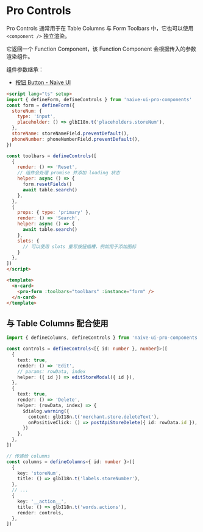 # Pro Controls

Pro Controls 通常用于在 Table Columns 与 Form Toolbars 中，它也可以使用 `<component />` 独立渲染。

它返回一个 Function Component，该 Function Component 会根据传入的参数渲染组件。

组件参数继承：

- [按钮 Button - Naive UI](https://www.naiveui.com/zh-CN/light/components/button)

```html
<script lang="ts" setup>
import { defineForm, defineControls } from 'naive-ui-pro-components'
const form = defineForm({
  storeNum: {
    type: 'input',
    placeholder: () => glbI18n.t('placeholders.storeNum'),
  },
  storeName: storeNameField.preventDefault(),
  phoneNumber: phoneNumberField.preventDefault(),
})

const toolbars = defineControls([
  {
    render: () => 'Reset',
    // 组件会处理 promise 并添加 loading 状态
    helper: async () => {
      form.resetFields()
      await table.search()
    },
  },
  {
    props: { type: 'primary' },
    render: () => 'Search',
    helper: async () => {
      await table.search()
    },
    slots: {
      // 可以使用 slots 重写按钮插槽，例如用于添加图标
    }
  },
])
</script>

<template>
  <n-card>
    <pro-form :toolbars="toolbars" :instance="form" />
  </n-card>
</template>
```

## 与 Table Columns 配合使用

```ts
import { defineColumns, defineControls } from 'naive-ui-pro-components'

const controls = defineControls<[{ id: number }, number]>([
  {
    text: true,
    render: () => 'Edit',
    // params: rowData, index
    helper: ({ id }) => editStoreModal({ id }),
  },
  {
    text: true,
    render: () => 'Delete',
    helper: (rowData, index) => {
      $dialog.warning({
        content: glbI18n.t('merchant.store.deleteText'),
        onPositiveClick: () => postApiStoreDelete({ id: rowData.id }),
      })
    },
  },
])

// 传递给 columns
const columns = defineColumns<{ id: number }>([
  {
    key: 'storeNum',
    title: () => glbI18n.t('labels.storeNumber'),
  },
  // ...
  {
    key: '__action__',
    title: () => glbI18n.t('words.actions'),
    render: controls,
  },
])
```